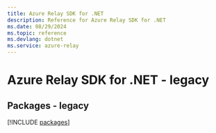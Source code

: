 ```yaml
---
title: Azure Relay SDK for .NET
description: Reference for Azure Relay SDK for .NET
ms.date: 08/29/2024
ms.topic: reference
ms.devlang: dotnet
ms.service: azure-relay
---
```

# Azure Relay SDK for .NET - legacy
## Packages - legacy
[!INCLUDE [packages](relay-index.md)]